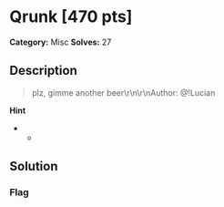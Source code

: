 # Qrunk [470 pts]

**Category:** Misc
**Solves:** 27

## Description
>plz, gimme another beer\r\n\r\nAuthor: @!Lucian

**Hint**
* -

## Solution

### Flag

